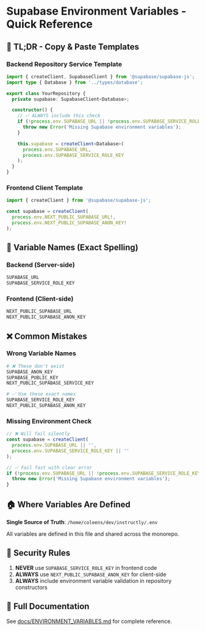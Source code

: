 # Supabase Environment Variables - Quick Reference

## 🎯 TL;DR - Copy & Paste Templates

### Backend Repository Service Template
```typescript
import { createClient, SupabaseClient } from '@supabase/supabase-js';
import type { Database } from '../types/database';

export class YourRepository {
  private supabase: SupabaseClient<Database>;

  constructor() {
    // ✅ ALWAYS include this check
    if (!process.env.SUPABASE_URL || !process.env.SUPABASE_SERVICE_ROLE_KEY) {
      throw new Error('Missing Supabase environment variables');
    }

    this.supabase = createClient<Database>(
      process.env.SUPABASE_URL,
      process.env.SUPABASE_SERVICE_ROLE_KEY
    );
  }
}
```

### Frontend Client Template
```typescript
import { createClient } from '@supabase/supabase-js';

const supabase = createClient(
  process.env.NEXT_PUBLIC_SUPABASE_URL!,
  process.env.NEXT_PUBLIC_SUPABASE_ANON_KEY!
);
```

## 🔑 Variable Names (Exact Spelling)

### Backend (Server-side)
```bash
SUPABASE_URL
SUPABASE_SERVICE_ROLE_KEY
```

### Frontend (Client-side)
```bash
NEXT_PUBLIC_SUPABASE_URL
NEXT_PUBLIC_SUPABASE_ANON_KEY
```

## ❌ Common Mistakes

### Wrong Variable Names
```bash
# ❌ These don't exist
SUPABASE_ANON_KEY
SUPABASE_PUBLIC_KEY
NEXT_PUBLIC_SUPABASE_SERVICE_KEY

# ✅ Use these exact names
SUPABASE_SERVICE_ROLE_KEY
NEXT_PUBLIC_SUPABASE_ANON_KEY
```

### Missing Environment Check
```typescript
// ❌ Will fail silently
const supabase = createClient(
  process.env.SUPABASE_URL || '',
  process.env.SUPABASE_SERVICE_ROLE_KEY || ''
);

// ✅ Fail fast with clear error
if (!process.env.SUPABASE_URL || !process.env.SUPABASE_SERVICE_ROLE_KEY) {
  throw new Error('Missing Supabase environment variables');
}
```

## 🏠 Where Variables Are Defined

**Single Source of Truth**: `/home/coleens/dev/instructly/.env`

All variables are defined in this file and shared across the monorepo.

## 🚨 Security Rules

1. **NEVER** use `SUPABASE_SERVICE_ROLE_KEY` in frontend code
2. **ALWAYS** use `NEXT_PUBLIC_SUPABASE_ANON_KEY` for client-side
3. **ALWAYS** include environment variable validation in repository constructors

## 🔗 Full Documentation

See [docs/ENVIRONMENT_VARIABLES.md](./ENVIRONMENT_VARIABLES.md) for complete reference.